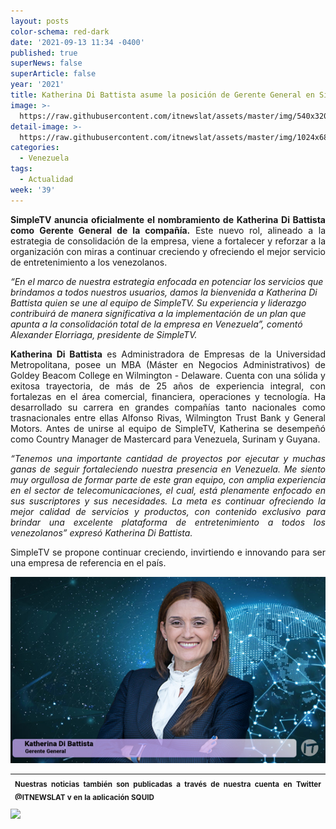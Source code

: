 ```yaml
---
layout: posts
color-schema: red-dark
date: '2021-09-13 11:34 -0400'
published: true
superNews: false
superArticle: false
year: '2021'
title: Katherina Di Battista asume la posición de Gerente General en SimpleTV
image: >-
  https://raw.githubusercontent.com/itnewslat/assets/master/img/540x320/Katherina-Di-Battista-p.jpg
detail-image: >-
  https://raw.githubusercontent.com/itnewslat/assets/master/img/1024x680/Katherina-Di-Battista-g.jpg
categories:
  - Venezuela
tags:
  - Actualidad
week: '39'
---
```

<p style="text-align: justify;"><strong>SimpleTV anuncia oficialmente el nombramiento de Katherina Di Battista como Gerente General de la compañía.</strong> Este nuevo rol, alineado a la estrategia de consolidación de la empresa, viene a fortalecer y reforzar a la organización con miras a continuar creciendo y ofreciendo el mejor servicio de entretenimiento a los venezolanos.</p>
<em>“En el marco de nuestra estrategia enfocada en potenciar los servicios que brindamos a todos nuestros usuarios, damos la bienvenida a Katherina Di Battista quien se une al equipo de SimpleTV. Su experiencia y liderazgo contribuirá de manera significativa a la implementación de un plan que apunta a la consolidación total de la empresa en Venezuela”, comentó Alexander Elorriaga, presidente de SimpleTV.</em>
<p style="text-align: justify;"><strong>Katherina Di Battista</strong> es Administradora de Empresas de la Universidad Metropolitana, posee un MBA (Máster en Negocios Administrativos) de Goldey Beacom College en Wilmington - Delaware. Cuenta con una sólida y exitosa trayectoria, de más de 25 años de experiencia integral, con fortalezas en el área comercial, financiera, operaciones y tecnología. Ha desarrollado su carrera en grandes compañías tanto nacionales como trasnacionales entre ellas Alfonso Rivas, Wilmington Trust Bank y General Motors. Antes de unirse al equipo de SimpleTV, Katherina se desempeñó como Country Manager de Mastercard para Venezuela, Surinam y Guyana.</p>
<p style="text-align: justify;"><em>“Tenemos una importante cantidad de proyectos por ejecutar y muchas ganas de seguir fortaleciendo nuestra presencia en Venezuela. Me siento muy orgullosa de formar parte de este gran equipo, con amplia experiencia en el sector de telecomunicaciones, el cual, está plenamente enfocado en sus suscriptores y sus necesidades. La meta es continuar ofreciendo la mejor calidad de servicios y productos, con contenido exclusivo para brindar una excelente plataforma de entretenimiento a todos los venezolanos” expresó Katherina Di Battista.</em></p>
<p style="text-align: justify;">SimpleTV se propone continuar creciendo, invirtiendo e innovando para ser una empresa de referencia en el país.</p>

![](https://raw.githubusercontent.com/itnewslat/assets/master/img/540x320/Katherina-Di-Battista-p.jpg)

<table style="height: 42px;" width="569">
<tbody>
<tr>
<td style="text-align: justify;"><sub><strong>Nuestras noticias también son publicadas a través de nuestra cuenta en Twitter <a href="https://twitter.com/itnewslat?lang=es">@ITNEWSLAT</a> y en la aplicación <a href="https://squidapp.co/en/">SQUID</a></strong></sub></td>
</tr>
</tbody>
</table>

<img src="https://tracker.metricool.com/c3po.jpg?hash=56f88a41e39ab42c063cc51676587a04"/>
